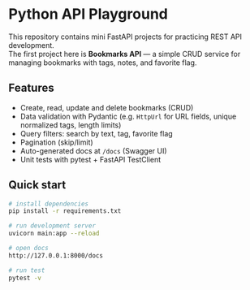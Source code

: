 # Python API Playground

This repository contains mini FastAPI projects for practicing REST API development.  
The first project here is **Bookmarks API** — a simple CRUD service for managing bookmarks with tags, notes, and favorite flag.

## Features
- Create, read, update and delete bookmarks (CRUD)
- Data validation with Pydantic (e.g. `HttpUrl` for URL fields, unique normalized tags, length limits)
- Query filters: search by text, tag, favorite flag
- Pagination (skip/limit)
- Auto-generated docs at `/docs` (Swagger UI)
- Unit tests with pytest + FastAPI TestClient

## Quick start
```bash
# install dependencies
pip install -r requirements.txt

# run development server
uvicorn main:app --reload

# open docs
http://127.0.0.1:8000/docs

# run test
pytest -v
